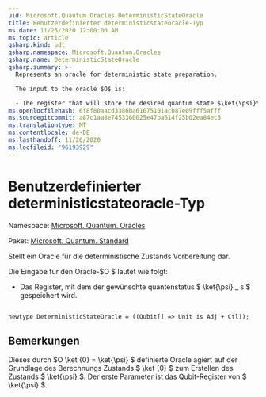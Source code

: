 ```yaml
---
uid: Microsoft.Quantum.Oracles.DeterministicStateOracle
title: Benutzerdefinierter deterministicstateoracle-Typ
ms.date: 11/25/2020 12:00:00 AM
ms.topic: article
qsharp.kind: udt
qsharp.namespace: Microsoft.Quantum.Oracles
qsharp.name: DeterministicStateOracle
qsharp.summary: >-
  Represents an oracle for deterministic state preparation.

  The input to the oracle $O$ is:

  - The register that will store the desired quantum state $\ket{\psi}\_s$.
ms.openlocfilehash: 6f8f80aacd3386ba61675101acb87e09fff5afff
ms.sourcegitcommit: a87c1aa8e7453360025e47ba614f25b02ea84ec3
ms.translationtype: MT
ms.contentlocale: de-DE
ms.lasthandoff: 11/26/2020
ms.locfileid: "96193929"
---
```

# <a name="deterministicstateoracle-user-defined-type"></a>Benutzerdefinierter deterministicstateoracle-Typ

Namespace: [Microsoft. Quantum. Oracles](xref:Microsoft.Quantum.Oracles)

Paket: [Microsoft. Quantum. Standard](https://nuget.org/packages/Microsoft.Quantum.Standard)


Stellt ein Oracle für die deterministische Zustands Vorbereitung dar.

Die Eingabe für den Oracle-$O $ lautet wie folgt:

- Das Register, mit dem der gewünschte quantenstatus $ \ket{\psi} \_ s $ gespeichert wird.

```qsharp

newtype DeterministicStateOracle = ((Qubit[] => Unit is Adj + Ctl));
```



## <a name="remarks"></a>Bemerkungen

Dieses durch $O \ket {0} = \ket{\psi} $ definierte Oracle agiert auf der Grundlage des Berechnungs Zustands $ \ket {0} $ zum Erstellen des Zustands $ \ket{\psi} $.
Der erste Parameter ist das Qubit-Register von $ \ket{\psi} $.